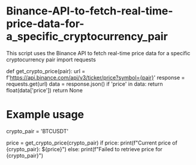 # Binance-API-to-fetch-real-time-price-data-for-a_specific_cryptocurrency_pair
This script uses the Binance API to fetch real-time price data for a specific cryptocurrency pair
import requests

def get_crypto_price(pair):
    url = f'https://api.binance.com/api/v3/ticker/price?symbol={pair}'
    response = requests.get(url)
    data = response.json()
    if 'price' in data:
        return float(data['price'])
    return None

# Example usage
crypto_pair = 'BTCUSDT'

price = get_crypto_price(crypto_pair)
if price:
    print(f"Current price of {crypto_pair}: ${price}")
else:
    print(f"Failed to retrieve price for {crypto_pair}")
